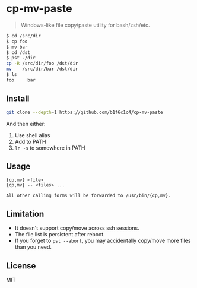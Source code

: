 # cp-mv-paste

> Windows-like file copy/paste utility for bash/zsh/etc.

```bash
$ cd /src/dir
$ cp foo
$ mv bar
$ cd /dst
$ pst ./dir
cp -R /src/dir/foo /dst/dir
mv    /src/dir/bar /dst/dir
$ ls
foo     bar
```

## Install
```bash
git clone --depth=1 https://github.com/b1f6c1c4/cp-mv-paste
```

And then either:

1. Use shell alias
2. Add to PATH
3. `ln -s` to somewhere in PATH

## Usage
```
{cp,mv} <file>
{cp,mv} -- <files> ...

All other calling forms will be forwarded to /usr/bin/{cp,mv}.
```

## Limitation
- It doesn't support copy/move across ssh sessions.
- The file list is persistent after reboot.
- If you forget to `pst --abort`, you may accidentally copy/move more files than you need.

## License
MIT
